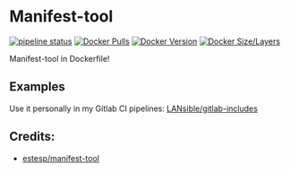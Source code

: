 # Manifest-tool
[![pipeline status](https://gitlab.com/lansible1/docker-manifest-tool/badges/master/pipeline.svg)](https://gitlab.com/lansible1/docker-manifest-tool/-/commits/master)
[![Docker Pulls](https://img.shields.io/docker/pulls/lansible/manifest-tool.svg)](https://hub.docker.com/r/lansible/manifest-tool)
[![Docker Version](https://images.microbadger.com/badges/version/lansible/manifest-tool:latest.svg)](https://microbadger.com/images/lansible/manifest-tool:latest)
[![Docker Size/Layers](https://images.microbadger.com/badges/image/lansible/manifest-tool:latest.svg)](https://microbadger.com/images/lansible/manifest-tool:latest)

Manifest-tool in Dockerfile!

## Examples

Use it personally in my Gitlab CI pipelines: [LANsible/gitlab-includes](https://github.com/LANsible/gitlab-includes/blob/master/docker-build.yml#L61)

## Credits:

* [estesp/manifest-tool](https://github.com/estesp/manifest-tool)
